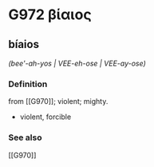 # G972 βίαιος

## bíaios

_(bee'-ah-yos | VEE-eh-ose | VEE-ay-ose)_

### Definition

from [[G970]]; violent; mighty.

- violent, forcible

### See also

[[G970]]

